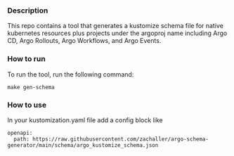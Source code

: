 ### Description
This repo contains a tool that generates a kustomize schema file for native kubernetes resources plus projects under the 
argoproj name including Argo CD, Argo Rollouts, Argo Workflows, and Argo Events.

### How to run
To run the tool, run the following command:
```
make gen-schema
```

### How to use
In your kustomization.yaml file add a config block like

```
openapi:
  path: https://raw.githubusercontent.com/zachaller/argo-schema-generator/main/schema/argo_kustomize_schema.json
```